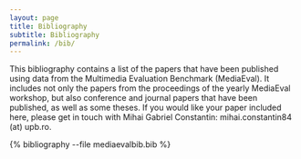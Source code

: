```yaml
---
layout: page
title: Bibliography
subtitle: Bibliography
permalink: /bib/
---
```


This bibliography contains a list of the papers that have been published using data from the Multimedia Evaluation Benchmark (MediaEval). It includes not only the papers from the proceedings of the yearly MediaEval workshop, but also conference and journal papers that have been published, as well as some theses. If you would like your paper included here, please get in touch with Mihai Gabriel Constantin: mihai.constantin84 (at) upb.ro.

{% bibliography --file mediaevalbib.bib %}
